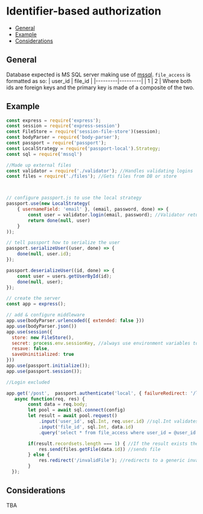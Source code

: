 # Identifier-based authorization

- [General](#general)
- [Example](#example)
- [Considerations](#considerations)

## General
Database expected is MS SQL server making use of [mssql](https://www.npmjs.com/package/mssql).
`file_access` is formatted as so:
| user_id | file_id |
|---------|---------|
| 1       | 2       |
Where both ids are foreign keys and the primary key is made of a composite of the two.

## Example
```js
const express = require('express');
const session = require('express-session')
const FileStore = require('session-file-store')(session);
const bodyParser = require('body-parser');
const passport = require('passport');
const LocalStrategy = require('passport-local').Strategy;
const sql = require('mssql')

//Made up external files
const validator = require('./validator'); //Handles validating logins
const files = require('./files'); //Gets files from DB or store



// configure passport.js to use the local strategy
passport.use(new LocalStrategy(
	{ usernameField: 'email' }, (email, password, done) => {
		const user = validator.login(email, password); //Validator returns false if invalid
		return done(null, user)
	}
));

// tell passport how to serialize the user
passport.serializeUser((user, done) => {
  	done(null, user.id);
});

passport.deserializeUser((id, done) => {
	const user = users.getUserById(id);
  	done(null, user);
});

// create the server
const app = express();

// add & configure middleware
app.use(bodyParser.urlencoded({ extended: false }))
app.use(bodyParser.json())
app.use(session({
  store: new FileStore(),
  secret: process.env.sessionKey, //always use environment variables to pass in keys.
  resave: false,
  saveUninitialized: true
}))
app.use(passport.initialize());
app.use(passport.session());

//Login excluded

app.get('/post',  passport.authenticate('local', { failureRedirect: '/login' }), //authenticates the user using session
   async function(req, res) {
	  	const data = req.body;
	  	let pool = await sql.connect(config)
		let result = await pool.request()
			.input('user_id', sql.Int, req.user.id) //sql.Int validates that only a integer value can be in the variable
			.input('file_id', sql.Int, data.id)
            .query('select * from file_access where user_id = @user_id and file_id = @file_id'); //variables inlined into sql query

		if(result.recordsets.length === 1) { //If the result exists the user has access
			res.send(files.getFile(data.id)) //sends file
		} else {
			res.redirect('/invalidFile'); //redirects to a generic invalid file
		}
  });
```

## Considerations
TBA
